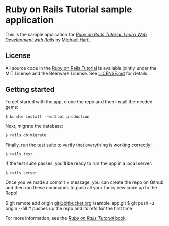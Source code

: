 # Ruby on Rails Tutorial sample application

This is the sample application for
[*Ruby on Rails Tutorial:
Learn Web Development with Rails*](https://www.railstutorial.org/)
by [Michael Hartl](http://www.michaelhartl.com/).

## License

All source code in the [Ruby on Rails Tutorial](https://www.railstutorial.org/)
is available jointly under the MIT License and the Beerware License. See
[LICENSE.md](LICENSE.md) for details.

## Getting started

To get started with the app, clone the repo and then install the needed gems:

```
$ bundle install --without production
```

Next, migrate the database:

```
$ rails db:migrate
```

Finally, run the test suite to verify that everything is working correctly:

```
$ rails test
```

If the test suite passes, you'll be ready to run the app in a local server:

```
$ rails server
```
Once you've made a commit + message, you can create the repo on Github and then run these commands to push all your fancy new code up to the Repo!

$ git remote add origin git@bitbucket.org:<username>/sample_app.git
$ git push -u origin --all # pushes up the repo and its refs for the first time

For more information, see the
[*Ruby on Rails Tutorial* book](https://www.railstutorial.org/book).
